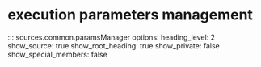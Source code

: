 # execution parameters management

::: sources.common.paramsManager
    options:
        heading_level: 2
        show_source: true
        show_root_heading: true
        show_private: false
        show_special_members: false
